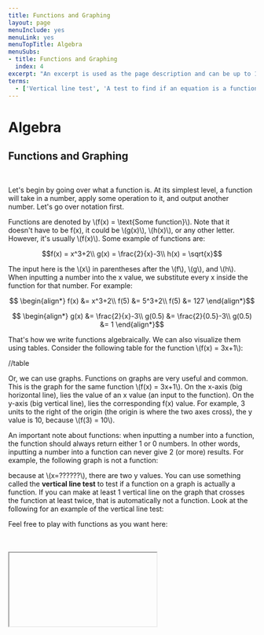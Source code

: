 ```yaml
---
title: Functions and Graphing
layout: page
menuInclude: yes
menuLink: yes
menuTopTitle: Algebra
menuSubs:
- title: Functions and Graphing
  index: 4
excerpt: "An excerpt is used as the page description and can be up to 160 characters long..."
terms:
  - ['Vertical line test', 'A test to find if an equation is a function. If you can make at least one vertical line on the graph that crosses touches the equation at least twice, then it means the equation is not a function.']
---
```



<h1>Algebra</h1>

<h2>Functions and Graphing</h2><br>

Let's begin by going over what a function is. At its simplest level, a function will take in a number, apply some operation to it, and output another number. Let's go over notation first.

Functions are denoted by \\(f(x) = \text{Some function}\\). Note that it doesn't have to be f(x), it could be \\(g(x)\\), \\(h(x)\\), or any other letter. However, it's usually \\(f(x)\\). Some example of functions are:

$$f(x) = x^3+2\\
g(x) = \frac{2}{x}-3\\
h(x) = \sqrt{x}$$

The input here is the \\(x\\) in parentheses after the \\(f\\), \\(g\\), and \\(h\\). When inputting a number into the x value, we substitute every x inside the function for that number. For example:

$$
\begin{align*}
f(x) &= x^3+2\\
f(5) &= 5^3+2\\
f(5) &= 127
\end{align*}$$

$$
\begin{align*}
g(x) &= \frac{2}{x}-3\\
g(0.5) &= \frac{2}{0.5}-3\\
g(0.5) &= 1
\end{align*}$$

That's how we write functions algebraically. We can also visualize them using tables. Consider the following table for the function \\(f(x) = 3x+1\\):

//table

Or, we can use graphs. Functions on graphs are very useful and common. This is the graph for the same function \\(f(x) = 3x+1\\). On the x-axis (big horizontal line), lies the value of an x value (an input to the function). On the y-axis (big vertical line), lies the corresponding f(x) value. For example, 3 units to the right of the origin (the origin is where the two axes cross), the y value is 10, because \\(f(3) = 10\\).

An important note about functions: when inputting a number into a function, the function should always return either 1 or 0 numbers. In other words, inputting a number into a function can never give 2 (or more) results. For example, the following graph is not a function:

because at \\(x=??????\\), there are two y values. You can use something called the <b>vertical line test</b> to test if a function on a graph is actually a function. If you can make at least 1 vertical line on the graph that crosses the function at least twice, that is automatically not a function. Look at the following for an example of the vertical line test:

Feel free to play with functions as you want here:

<br><br><iframe href=”desmos.com/calculator”>
